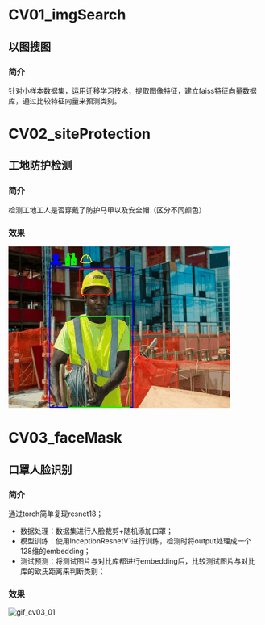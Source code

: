 # CV01_imgSearch
## 以图搜图
### 简介
针对小样本数据集，运用迁移学习技术，提取图像特征，建立faiss特征向量数据库，通过比较特征向量来预测类别。



# CV02_siteProtection
## 工地防护检测
### 简介
检测工地工人是否穿戴了防护马甲以及安全帽（区分不同颜色）
### 效果
![gif_cv02_01](https://github.com/Ian1274/CV/blob/main/CV02_siteProtection/results/result.gif)

# CV03_faceMask
## 口罩人脸识别
### 简介
通过torch简单复现resnet18；

- 数据处理：数据集进行人脸裁剪+随机添加口罩；
- 模型训练：使用InceptionResnetV1进行训练，检测时将output处理成一个128维的embedding；
- 测试预测：将测试图片与对比库都进行embedding后，比较测试图片与对比库的欧氏距离来判断类别；

### 效果
![gif_cv03_01](https://github.com/Ian1274/CV/blob/main/CV03_faceMasks/3.demo/results/result.gif)

